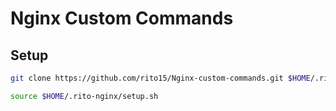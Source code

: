 # Nginx Custom Commands

## Setup

```sh
git clone https://github.com/rito15/Nginx-custom-commands.git $HOME/.rito-nginx
```

```sh
source $HOME/.rito-nginx/setup.sh
```